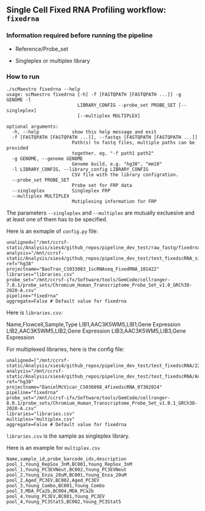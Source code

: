 ## Single Cell Fixed RNA Profiling workflow: `fixedrna`

### Information required before running the pipeline

* Reference/Probe_set 

* Singleplex or multiplex library 



### How to run 

```
./scMaestro fixedrna --help 
usage: scMaestro fixedrna [-h] -f [FASTQPATH [FASTQPATH ...]] -g GENOME -l
                          LIBRARY_CONFIG --probe_set PROBE_SET [--singleplex]
                          [--multiplex MULTIPLEX]

optional arguments:
  -h, --help            show this help message and exit
  -f [FASTQPATH [FASTQPATH ...]], --fastqs [FASTQPATH [FASTQPATH ...]]
                        Path(s) to fastq files, multiple paths can be provided
                        together. eg. "-f path1 path2"
  -g GENOME, --genome GENOME
                        Genome build, e.g. "hg38", "mm10"
  -l LIBRARY_CONFIG, --library_config LIBRARY_CONFIG
                        CSV file with the library configration.
  --probe_set PROBE_SET
                        Probe set for FRP data
  --singleplex          Singleplex FRP
  --multiplex MULTIPLEX
                        Mutiplexing information for FRP
```

The parameters `--singleplex` and `--multiplex` are mutually excluesive and at least one of them has to be specified.

Here is an exmaple of `config.py` file: 

```
unaligned=["/mnt/ccrsf-static/Analysis/xies4/github_repos/pipeline_dev_test/raw_fastq/fixedrna/221102_VH00271_218_AAC3K5WM5/AAC3K5WM5/outs/fastq_path/AAC3K5WM5"]
analysis="/mnt/ccrsf-static/Analysis/xies4/github_repos/pipeline_dev_test/test_fixedscRNA_singleplex/BaoTran_CS033083_1scRNAseq_FixedRNA_101422/Analysis"
ref="hg38"
projectname="BaoTran_CS033083_1scRNAseq_FixedRNA_101422"
libraries="libraries.csv"
probe_set="/mnt/ccrsf-ifx/Software/tools/GemCode/cellranger-7.0.1/probe_sets/Chromium_Human_Transcriptome_Probe_Set_v1.0_GRCh38-2020-A.csv"
pipeline="fixedrna"
aggregate=False # Default value for fixedrna
```

Here is `libraries.csv`:

Name,Flowcell,Sample,Type
LIB1,AAC3K5WM5,LIB1,Gene Expression
LIB2,AAC3K5WM5,LIB2,Gene Expression
LIB3,AAC3K5WM5,LIB3,Gene Expression

For multiplexed libraries, here is the config file: 


```
unaligned=["/mnt/ccrsf-static/Analysis/xies4/github_repos/pipeline_dev_test/test_fixedscRNA/223LH3LT1/outs/fastq_path/223LH3LT1"]
analysis="/mnt/ccrsf-static/Analysis/xies4/github_repos/pipeline_dev_test/test_fixedscRNA/Analysis"
ref="hg38"
projectname="DanielMcVicar_CS036898_4fixedscRNA_07302024"
pipeline="fixedrna"
probe_set="/mnt/ccrsf-ifx/Software/tools/GemCode/cellranger-8.0.1/probe_sets/Chromium_Human_Transcriptome_Probe_Set_v1.0.1_GRCh38-2020-A.csv"
libraries="libraries.csv"
multiplex="multiplex.csv"
aggregate=False # Default value for fixedrna 
```


`libraries.csv` is the sample as singleplex library. 

Here is an example for `multiplex.csv`
```
Name,sample_id,probe_barcode_ids,description
pool_1,Young_RepSox_3nM,BC001,Young_RepSox_3nM
pool_1,Young_PC3EVNeut,BC002,Young_PC3EVNeut
pool_2,Young_Enza_20uM,BC001,Young_Enza_20uM
pool_2,Aged_PC3EV,BC002,Aged_PC3EV
pool_3,Young_Combo,BC001,Young_Combo
pool_3,MDA_PCa2b,BC004,MDA_PCa2b
pool_4,Young_PC3EV,BC001,Young_PC3EV
pool_4,Young_PC3Stat5,BC002,Young_PC3Stat5
```

